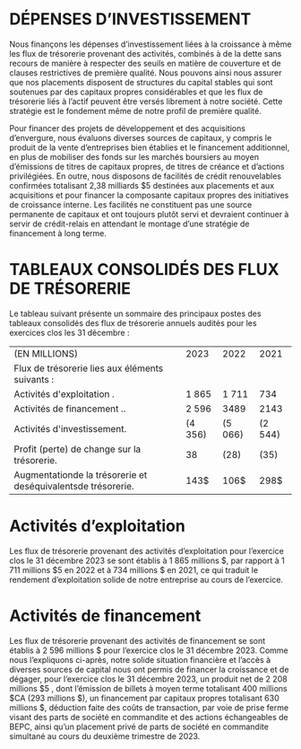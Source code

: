 # DÉPENSES D’INVESTISSEMENT  

Nous finançons les dépenses d’investissement liées à la croissance à même les flux de trésorerie provenant des activités, combinés à de la dette sans recours de manière à respecter des seuils en matière de couverture et de clauses restrictives de première qualité. Nous pouvons ainsi nous assurer que nos placements disposent de structures du capital stables qui sont soutenues par des capitaux propres considérables et que les flux de trésorerie liés à l’actif peuvent être versés librement à notre société. Cette stratégie est le fondement même de notre profil de première qualité.  

Pour financer des projets de développement et des acquisitions d’envergure, nous évaluons diverses sources de capitaux, y compris le produit de la vente d’entreprises bien établies et le financement additionnel, en plus de mobiliser des fonds sur les marchés boursiers au moyen d’émissions de titres de capitaux propres, de titres de créance et d’actions privilégiées. En outre, nous disposons de facilités de crédit renouvelables confirmées totalisant 2,38 milliards $\$ 5$ destinées aux placements et aux acquisitions et pour financer la composante capitaux propres des initiatives de croissance interne. Les facilités ne constituent pas une source permanente de capitaux et ont toujours plutôt servi et devraient continuer à servir de crédit-relais en attendant le montage d’une stratégie de financement à long terme.  

# TABLEAUX CONSOLIDÉS DES FLUX DE TRÉSORERIE  

Le tableau suivant présente un sommaire des principaux postes des tableaux consolidés des flux de trésorerie annuels audités pour les exercices clos les 31 décembre :  

<html><body><table><tr><td>(EN MILLIONS)</td><td>2023</td><td>2022</td><td>2021</td></tr><tr><td>Flux de trésorerie lies aux éléments suivants :</td><td></td><td></td><td></td></tr><tr><td>Activités d'exploitation .</td><td>1 865</td><td>1 711</td><td>734</td></tr><tr><td>Activités de financement ..</td><td>2 596</td><td>3489</td><td>2143</td></tr><tr><td>Activités d'investissement.</td><td>(4 356)</td><td>(5 066)</td><td>(2 544)</td></tr><tr><td>Profit (perte) de change sur la trésorerie.</td><td>38</td><td>(28)</td><td>(35)</td></tr><tr><td>Augmentationde la trésorerie et deséquivalentsde trésorerie.</td><td>143$</td><td>106$</td><td>298$</td></tr></table></body></html>  

# Activités d’exploitation  

Les flux de trésorerie provenant des activités d’exploitation pour l’exercice clos le 31 décembre 2023 se sont établis à 1 865 millions \$, par rapport à 1 711 millions $\$ 5$ en 2022 et à 734 millions \$ en 2021, ce qui traduit le rendement d’exploitation solide de notre entreprise au cours de l’exercice.  

# Activités de financement  

Les flux de trésorerie provenant des activités de financement se sont établis à 2 596 millions \$ pour l’exercice clos le 31 décembre 2023. Comme nous l’expliquons ci-après, notre solide situation financière et l’accès à diverses sources de capital nous ont permis de financer la croissance et de dégager, pour l’exercice clos le 31 décembre 2023, un produit net de 2 208 millions $\$ 5$ , dont l’émission de billets à moyen terme totalisant 400 millions $\$ \mathrm { C A }$ (293 millions \$), un financement par capitaux propres totalisant 630 millions \$, déduction faite des coûts de transaction, par voie de prise ferme visant des parts de société en commandite et des actions échangeables de BEPC, ainsi qu’un placement privé de parts de société en commandite simultané au cours du deuxième trimestre de 2023.  